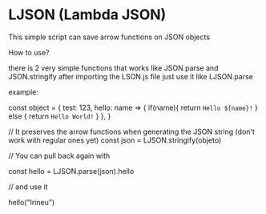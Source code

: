 # LJSON (Lambda JSON)
This simple script can save arrow functions on JSON objects

How to use?

there is 2 very simple functions that works like JSON.parse and JSON.stringify
after importing the LSON.js file just use it like LJSON.parse

example:

const object = {
    test: 123,
    hello: name => {
        if(name){
            return `Hello ${name}!`
        } else {
            return `Hello World!`
        }
    },
}

// It preserves the arrow functions when generating the JSON string (don't work with regular ones yet)
const json = LJSON.stringify(objeto)

// You can pull back again with

const hello = LJSON.parse(json).hello

// and use it 

hello("Irineu")
